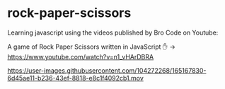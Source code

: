 # rock-paper-scissors
Learning javascript using the videos published by Bro Code on Youtube:

A game of Rock Paper Scissors written in JavaScript ✋ -> https://www.youtube.com/watch?v=n1_vHArDBRA


https://user-images.githubusercontent.com/104272268/165167830-6d45ae11-b236-43ef-8818-e8c1f4092cb1.mov


